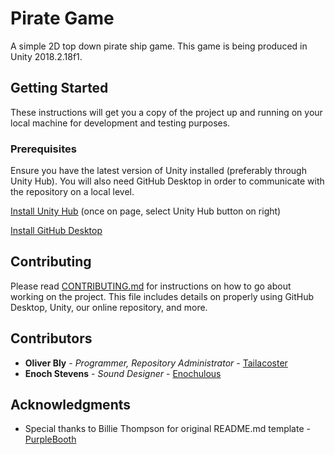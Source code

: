 # Pirate Game
A simple 2D top down pirate ship game. This game is being produced in Unity 2018.2.18f1.

## Getting Started

These instructions will get you a copy of the project up and running on your local machine for development and testing purposes. 

### Prerequisites

Ensure you have the latest version of Unity installed (preferably through Unity Hub). You will also need GitHub Desktop in order to communicate with the repository on a local level.

   [Install Unity Hub](https://unity3d.com/get-unity/download) (once on page, select Unity Hub button on right)
   
   [Install GitHub Desktop](https://desktop.github.com/)

## Contributing

Please read [CONTRIBUTING.md](https://github.com/Tailacoster/pirate-game/blob/master/CONTRIBUTING.md) for instructions on how to go about working on the project. This file includes details on properly using GitHub Desktop, Unity, our online repository, and more.

## Contributors

* **Oliver Bly** - *Programmer, Repository Administrator* - [Tailacoster](https://github.com/Tailacoster)
* **Enoch Stevens** - *Sound Designer* - [Enochulous](https://github.com/Enochulous)

## Acknowledgments

* Special thanks to Billie Thompson for original README.md template - [PurpleBooth](https://github.com/PurpleBooth)
